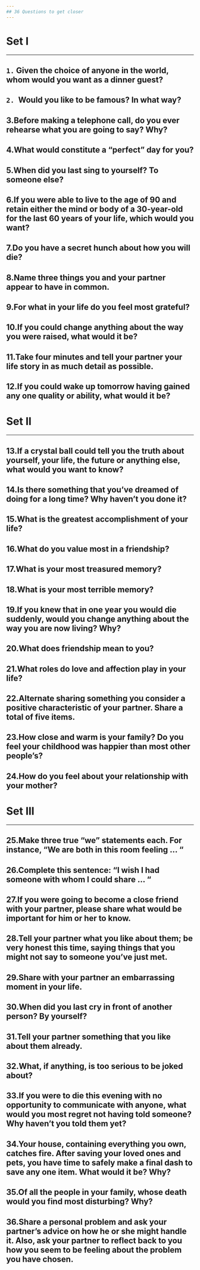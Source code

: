 ```yaml
---
## 36 Questions to get closer
---
```

# Set I
---
`1.` Given the choice of anyone in the world, whom would you want as a dinner guest?
---
`2. `Would you like to be famous? In what way?
---
3.Before making a telephone call, do you ever rehearse what you are going to say? Why?
---
4.What would constitute a “perfect” day for you?
---
5.When did you last sing to yourself? To someone else?
---
6.If you were able to live to the age of 90 and retain either the mind or body of a 30-year-old for the last 60 years of your life, which would you want?
---
7.Do you have a secret hunch about how you will die?
---
8.Name three things you and your partner appear to have in common.
---
9.For what in your life do you feel most grateful?
---
10.If you could change anything about the way you were raised, what would it be?
---
11.Take four minutes and tell your partner your life story in as much detail as possible.
---
12.If you could wake up tomorrow having gained any one quality or ability, what would it be?
---
# Set II
---
13.If a crystal ball could tell you the truth about yourself, your life, the future or anything else, what would you want to know?
---
14.Is there something that you’ve dreamed of doing for a long time? Why haven’t you done it?
---
15.What is the greatest accomplishment of your life?
---
16.What do you value most in a friendship?
---
17.What is your most treasured memory?
---
18.What is your most terrible memory?
---
19.If you knew that in one year you would die suddenly, would you change anything about the way you are now living? Why?
---
20.What does friendship mean to you?
---
21.What roles do love and affection play in your life?
---
22.Alternate sharing something you consider a positive characteristic of your partner. Share a total of five items.
---
23.How close and warm is your family? Do you feel your childhood was happier than most other people’s?
---
24.How do you feel about your relationship with your mother?
---
# Set III
---
25.Make three true “we” statements each. For instance, “We are both in this room feeling ... “
---
26.Complete this sentence: “I wish I had someone with whom I could share ... “
---
27.If you were going to become a close friend with your partner, please share what would be important for him or her to know.
---
28.Tell your partner what you like about them; be very honest this time, saying things that you might not say to someone you’ve just met.
---
29.Share with your partner an embarrassing moment in your life.
---
30.When did you last cry in front of another person? By yourself?
---
31.Tell your partner something that you like about them already.
---
32.What, if anything, is too serious to be joked about?
---
33.If you were to die this evening with no opportunity to communicate with anyone, what would you most regret not having told someone? Why haven’t you told them yet?
---
34.Your house, containing everything you own, catches fire. After saving your loved ones and pets, you have time to safely make a final dash to save any one item. What would it be? Why?
---
35.Of all the people in your family, whose death would you find most disturbing? Why?
---
36.Share a personal problem and ask your partner’s advice on how he or she might handle it. Also, ask your partner to reflect back to you how you seem to be feeling about the problem you have chosen.
---
